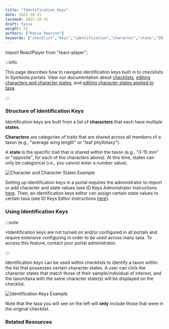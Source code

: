 ```yaml
---
title: "Identification Keys"
date: 2022-10-31
lastmod: 2022-10-31
draft: false
weight: 52
authors: ["Katie Pearson"]
keywords: ["checklist","keys","identification","character","state","ID"]
---
```


import ReactPlayer from "react-player";

:::info

This page describes how to navigate identification keys built in to checklists in Symbiota portals. View our documentation about [checklists](../Checklists), [editing characters and character states](admin), and [editing character states applied to taxa](edit).

:::

### Structure of Identification Keys

Identification keys are built from a list of **characters** that each have multiple **states**.

**Characters** are categories of traits that are shared across all members of a taxon (e.g., "average wing length" or "leaf phyllotaxy").

A **state** is the specific trait that is shared within the taxon (e.g., "3-15 mm" or "opposite", for each of the characters above). At this time, states can only be categorical (i.e., you cannot enter a number value).

![Character and Character States Example](/img/charactervsstate.jpg)

Setting up identification keys in a portal requires the administrator to import or add character and state values (see ID Keys Administrator instructions [here](admin). Then, an identification keys editor can assign certain state values to certain taxa (see ID Keys Editor Instructions [here](edit)).

### Using Identification Keys

:::note

*Identification keys are not turned on and/or configured in all portals and require extensive configuring in order to be used across many taxa. To access this feature, contact your portal administrator.

:::

Identification keys can be used within checklists to identify a taxon within the list that possesses certain character states. A user can click the character states that match those of their sample/individual of interest, and the taxon/taxa with the same character state(s) will be displayed on the checklist.

![Identification Keys Example](/img/idkeys1.jpg)

Note that the taxa you will see on the left will **only** include those that were in the original checklist.

### Related Resources

<ReactPlayer
  playing={false}
  controls
  url="http://www.youtube.com/watch?v=GMk2WkE3Hno"
/>